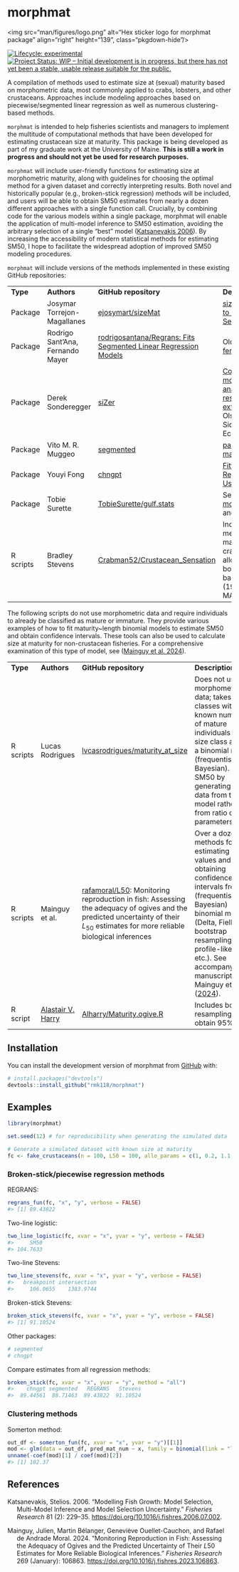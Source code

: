 
# morphmat

\<img src=“man/figures/logo.png” alt=“Hex sticker logo for morphmat
package” align=“right” height=“139”, class=“pkgdown-hide”/\>

<!-- badges: start -->

[![Lifecycle:
experimental](https://img.shields.io/badge/lifecycle-experimental-orange.svg)](https://lifecycle.r-lib.org/articles/stages.html#experimental)
[![Project Status: WIP – Initial development is in progress, but there
has not yet been a stable, usable release suitable for the
public.](https://www.repostatus.org/badges/latest/wip.svg)](https://www.repostatus.org/#wip)

<!-- badges: end -->

A compilation of methods used to estimate size at (sexual) maturity
based on morphometric data, most commonly applied to crabs, lobsters,
and other crustaceans. Approaches include modeling approaches based on
piecewise/segmented linear regression as well as numerous
clustering-based methods.

`morphmat` is intended to help fisheries scientists and managers to
implement the multitude of computational methods that have been
developed for estimating crustacean size at maturity. This package is
being developed as part of my graduate work at the University of Maine.
**This is still a work in progress and should not yet be used for
research purposes.**

`morphmat` will include user-friendly functions for estimating size at
morphometric maturity, along with guidelines for choosing the optimal
method for a given dataset and correctly interpreting results. Both
novel and historically popular (e.g., broken-stick regression) methods
will be included, and users will be able to obtain SM50 estimates from
nearly a dozen different approaches with a single function call.
Crucially, by combining code for the various models within a single
package, morphmat will enable the application of multi-model inference
to SM50 estimation, avoiding the arbitrary selection of a single “best”
model ([Katsanevakis 2006](#ref-katsanevakis2006)). By increasing the
accessibility of modern statistical methods for estimating SM50, I hope
to facilitate the widespread adoption of improved SM50 modeling
procedures.

`morphmat` will include versions of the methods implemented in these
existing GitHub repositories:

|  |  |  |  |
|----|----|----|----|
| **Type** | **Authors** | **GitHub repository** | **Description/notes** |
| Package | Josymar Torrejon-Magallanes | [ejosymart/sizeMat](https://github.com/ejosymart/sizeMat) | [sizeMat: An R Package to Estimate Size at Sexual Maturity](https://cran.r-project.org/web/packages/sizeMat/vignettes/sizeMat.html) |
| Package | Rodrigo Sant’Ana, Fernando Mayer | [rodrigosantana/Regrans: Fits Segmented Linear Regression Models](https://github.com/rodrigosantana/Regrans) | Older repository: [fernandomayer/Regrans](https://github.com/fernandomayer/Regrans/blob/master/change.point.R) |
| Package | Derek Sonderegger | [siZer](https://cran.r-project.org/web/packages/SiZer/index.html) | [Conduct size at morphometric maturity analysis (SMM) and plot results using the SiZer extension package](https://zenodo.org/records/5002120) by Olson, Andrew P., Siddon, Chris E., and Eckert, Ginny L. |
| Package | Vito M. R. Muggeo | [segmented](https://cran.r-project.org/web/packages/segmented/index.html) | [package reference manual](https://cran.r-project.org/web/packages/segmented/segmented.pdf) |
| Package | Youyi Fong | [chngpt](https://doi.org/10.32614/CRAN.package.chngpt) | [Fitting Threshold Regression Models Using chngpt](https://cran.r-project.org/web/packages/chngpt/vignettes/chngpt-vignette.pdf) (vignette) |
| Package | Tobie Surette | [TobieSurette/gulf.stats](https://github.com/TobieSurette/gulf.stats) | See files [morphometric.maturity.R](https://github.com/TobieSurette/gulf.stats/blob/master/R/morphometric.maturity.R) and [morphometry.R](https://github.com/TobieSurette/gulf.stats/blob/master/R/morphometry.R) |
| R scripts | Bradley Stevens | [Crabman52/Crustacean_Sensation](https://github.com/Crabman52/Crustacean_Sensation) | Include three different methods for separating mature from immature crabs based on allometric growth of body parts, with code based on Somerton’s (1980) program MATURE |

The following scripts do not use morphometric data and require
individuals to already be classified as mature or immature. They provide
various examples of how to fit maturity~length binomial models to
estimate SM50 and obtain confidence intervals. These tools can also be
used to calculate size at maturity for non-crustacean fisheries. For a
comprehensive examination of this type of model, see ([Mainguy et al.
2024](#ref-mainguy2024)).

|  |  |  |  |
|----|----|----|----|
| **Type** | **Authors** | **GitHub repository** | **Description/notes** |
| R scripts | Lucas Rodrigues | [lvcasrodrigues/maturity_at_size](https://github.com/lvcasrodrigues/maturity_at_size) | Does not use morphometric data; takes size classes with known numbers of mature individuals per size class and fits a binomial model (frequentist or Bayesian). Finds SM50 by generating new data from the model rather than from ratio of parameters |
| R scripts | Mainguy et al. | [rafamoral/L50](https://github.com/rafamoral/L50): Monitoring reproduction in fish: Assessing the adequacy of ogives and the predicted uncertainty of their *L*<sub>50</sub> estimates for more reliable biological inferences | Over a dozen methods for estimating L50 values and obtaining confidence intervals from (frequentist or Bayesian) binomial models (Delta, Fieller, bootstrap resampling, profile-likelihood, etc.). See accompanying manuscript by Mainguy et al. ([2024](#ref-mainguy2024)). |
| R script | [Alastair V. Harry](https://scholar.google.com.au/citations?user=hb4nzPYAAAAJ&hl) | [Alharry/Maturity.ogive.R](https://gist.github.com/alharry/4576675) | Includes bootstrap resampling to obtain 95% CIs |

## Installation

You can install the development version of morphmat from
[GitHub](https://github.com/) with:

``` r
# install.packages("devtools")
devtools::install_github("rmk118/morphmat")
```

## Examples

``` r
library(morphmat)

set.seed(12) # for reproducibility when generating the simulated data

# Generate a simulated dataset with known size at maturity
fc <- fake_crustaceans(n = 100, L50 = 100, allo_params = c(1, 0.2, 1.1, 0.2))
```

### Broken-stick/piecewise regression methods

REGRANS:

``` r
regrans_fun(fc, "x", "y", verbose = FALSE)
#> [1] 89.43822
```

Two-line logistic:

``` r
two_line_logistic(fc, xvar = "x", yvar = "y", verbose = FALSE)
#>     SM50 
#> 104.7633
```

Two-line Stevens:

``` r
two_line_stevens(fc, xvar = "x", yvar = "y", verbose = FALSE)
#>   breakpoint intersection 
#>     106.0655    1383.9744
```

Broken-stick Stevens:

``` r
broken_stick_stevens(fc, xvar = "x", yvar = "y", verbose = FALSE)
#> [1] 91.10524
```

Other packages:

``` r
# segmented
# chngpt
```

Compare estimates from all regression methods:

``` r
broken_stick(fc, xvar = "x", yvar = "y", method = "all")
#>    chngpt segmented   REGRANS   Stevens 
#>  89.44561  88.71463  89.43822  91.10524
```

### Clustering methods

Somerton method:

``` r
out_df <- somerton_fun(fc, xvar = "x", yvar = "y")[[1]]
mod <- glm(data = out_df, pred_mat_num ~ x, family = binomial(link = "logit"))
unname(-coef(mod)[1] / coef(mod)[2])
#> [1] 102.37
```

## References

<div id="refs" class="references csl-bib-body hanging-indent"
entry-spacing="0">

<div id="ref-katsanevakis2006" class="csl-entry">

Katsanevakis, Stelios. 2006. “Modelling Fish Growth: Model Selection,
Multi-Model Inference and Model Selection Uncertainty.” *Fisheries
Research* 81 (2): 229–35.
<https://doi.org/10.1016/j.fishres.2006.07.002>.

</div>

<div id="ref-mainguy2024" class="csl-entry">

Mainguy, Julien, Martin Bélanger, Geneviève Ouellet-Cauchon, and Rafael
de Andrade Moral. 2024. “Monitoring Reproduction in Fish: Assessing the
Adequacy of Ogives and the Predicted Uncertainty of Their *L*50
Estimates for More Reliable Biological Inferences.” *Fisheries Research*
269 (January): 106863. <https://doi.org/10.1016/j.fishres.2023.106863>.

</div>

</div>
